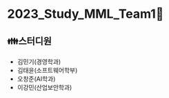 # 2023_Study_MML_Team1:triangular_ruler:

## :family:스터디원
- 김민기(경영학과)
- 김태윤(소프트웨어학부)
- 오창준(AI학과)
- 이강민(산업보안학과)
